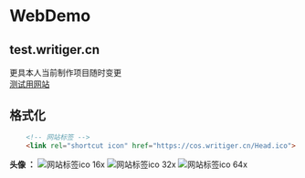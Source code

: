# WebDemo

## test.writiger.cn
更具本人当前制作项目随时变更  
[测试用网站](http://test.writiger.cn/#)

## 格式化
~~~ html
    <!-- 网站标签 -->
    <link rel="shortcut icon" href="https://cos.writiger.cn/Head.ico">
~~~
**头像 ：**
 ![ 网站标签ico 16x](https://cos.writiger.cn/personal_Info/heads/Head16x.ico)
 ![ 网站标签ico 32x](https://cos.writiger.cn/personal_Info/heads/Head32x.ico)
 ![ 网站标签ico 64x](https://cos.writiger.cn/personal_Info/heads/Head64x.ico)